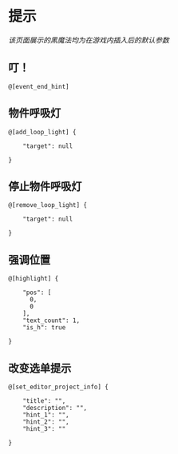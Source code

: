 # 提示

*该页面展示的黑魔法均为在游戏内插入后的默认参数*

## 叮！
```
@[event_end_hint]
```

## 物件呼吸灯
```
@[add_loop_light] {
  
    "target": null
  
}
```

## 停止物件呼吸灯
```
@[remove_loop_light] {
  
    "target": null
  
}
```

## 强调位置
```
@[highlight] {
  
    "pos": [
      0,
      0
    ],
    "text_count": 1,
    "is_h": true
  
}
```

## 改变选单提示
```
@[set_editor_project_info] {
  
    "title": "",
    "description": "",
    "hint_1": "",
    "hint_2": "",
    "hint_3": ""
  
}
```
